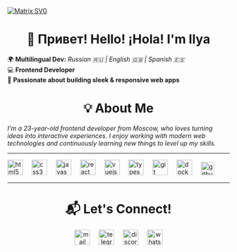 [![Matrix SVG](https://raw.githubusercontent.com/rodrigograca31/rodrigograca31/master/matrix.svg)](https://www.youtube.com/watch?v=SDkAGkd4NLc)
  
<h1 align="center">👋 Привет! Hello! ¡Hola! I'm Ilya</h1>  

🌍 **Multilingual Dev:** *Russian 🇷🇺 | English 🇬🇧 | Spanish 🇪🇸*  
💻 **Frontend Developer**  
🚀 **Passionate about building sleek & responsive web apps**  

<h1 align="center">💡 About Me</h1>  

*I'm a 23-year-old frontend developer from Moscow, who loves turning ideas into interactive experiences. I enjoy working with modern web technologies and continuously learning new things to level up my skills.*

---

<div align="left">
  <img src="https://cdn.jsdelivr.net/gh/devicons/devicon/icons/html5/html5-original.svg" height="35" alt="html5 logo"  />
  <img width="12" />
  <img src="https://cdn.jsdelivr.net/gh/devicons/devicon/icons/css3/css3-original.svg" height="35" alt="css3 logo"  />
  <img width="12" />
  <img src="https://cdn.jsdelivr.net/gh/devicons/devicon/icons/javascript/javascript-original.svg" height="35" alt="javascript logo"  />
  <img width="12" />
  <img src="https://cdn.jsdelivr.net/gh/devicons/devicon/icons/react/react-original.svg" height="35" alt="react logo"  />
  <img width="12" />
  <img src="https://cdn.jsdelivr.net/gh/devicons/devicon/icons/vuejs/vuejs-original.svg" height="35" alt="vuejs logo"  />
  <img width="12" />
  <img src="https://cdn.jsdelivr.net/gh/devicons/devicon/icons/typescript/typescript-original.svg" height="35" alt="typescript logo"  />
  <img width="12" />
  <img src="https://cdn.jsdelivr.net/gh/devicons/devicon/icons/git/git-original.svg" height="35" alt="git logo"  />
  <img width="12" />
  <img src="https://cdn.jsdelivr.net/gh/devicons/devicon/icons/docker/docker-original.svg" height="35" alt="docker logo"  />
  <img width="12" />
  <img src="https://cdn.jsdelivr.net/gh/devicons/devicon/icons/github/github-original.svg" height="30" alt="github logo"  />
</div>

---

<h1 align="center">📬 Let's Connect!</h1>
<div align="center">
  <a href="mailto:defxnty@mail.ru" target="_blank"><img src="https://cdn-icons-png.flaticon.com/128/2374/2374449.png" height="35" alt="mail logo" title="My Mail"/></a>   
  &nbsp;&nbsp;&nbsp;
  <a href="https://t.me/defxnty" target="_blank"><img src="https://cdn-icons-png.flaticon.com/128/2111/2111644.png" height="35" alt="telegram logo" title="My Telegram"/></a>   
  &nbsp;&nbsp;&nbsp;
  <a href="https://discord.gg/MRp3bx8m" target="_blank"><img src="https://cdn-icons-png.flaticon.com/128/5968/5968756.png" height="35" alt="discord logo" title="My Discord"/></a>
  &nbsp;&nbsp;&nbsp;
  <a href="https://wa.me/79057270395" target="_blank"><img src="https://cdn-icons-png.flaticon.com/128/5968/5968841.png" height="35" alt="whatsapp logo" title="My Whatsapp"/></a>
</div>

</div>
